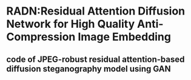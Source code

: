 # RADN:Residual Attention Diffusion Network for High Quality Anti-Compression Image Embedding
## code of JPEG-robust residual attention-based diffusion steganography model using GAN 
